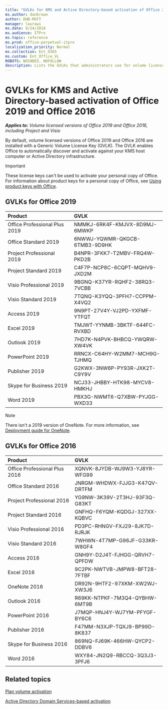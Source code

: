 ```yaml
---
title: "GVLKs for KMS and Active Directory-based activation of Office 2019 and Office 2016"
ms.author: danbrown
author: DHB-MSFT
manager: laurawi
ms.date: 9/24/2018
ms.audience: ITPro
ms.topic: reference
ms.prod: office-perpetual-itpro
localization_priority: Normal
ms.collection: Ent_O365
ms.custom: Ent_Office_VL
ROBOTS: NOINDEX, NOFOLLOW
description: Lists the GVLKs that administrators use for volume licensed versions of Office 2019 and Office 2016. 
---
```


# GVLKs for KMS and Active Directory-based activation of Office 2019 and Office 2016

***Applies to:*** *Volume licensed versions of Office 2019 and Office 2016, including Project and Visio*

  
By default, volume licensed versions of Office 2019 and Office 2016 are installed with a Generic Volume License Key (GVLK). The GVLK enables Office to automatically discover and activate against your KMS host computer or Active Directory infrastructure.
  
> [!IMPORTANT]
> These license keys can't be used to activate your personal copy of Office. For information about product keys for a personal copy of Office, see [Using product keys with Office](https://support.office.com/article/12a5763a-d45c-4685-8c95-a44500213759). 
  
## GVLKs for Office 2019
|**Product**|**GVLK**|
|:-----|:-----|
|Office Professional Plus 2019  <br/> | NMMKJ-6RK4F-KMJVX-8D9MJ-6MWKP <br/> |
|Office Standard 2019  <br/> |  6NWWJ-YQWMR-QKGCB-6TMB3-9D9HK <br/> |
|Project Professional 2019  <br/> | B4NPR-3FKK7-T2MBV-FRQ4W-PKD2B<br/> |
|Project Standard 2019  <br/> | C4F7P-NCP8C-6CQPT-MQHV9-JXD2M<br/> |
|Visio Professional 2019  <br/> | 9BGNQ-K37YR-RQHF2-38RQ3-7VCBB <br/> |
|Visio Standard 2019  <br/> |  7TQNQ-K3YQQ-3PFH7-CCPPM-X4VQ2<br/> |
|Access 2019  <br/> | 9N9PT-27V4Y-VJ2PD-YXFMF-YTFQT <br/> |
|Excel 2019  <br/> |  TMJWT-YYNMB-3BKTF-644FC-RVXBD<br/> |
|Outlook 2019  <br/> |7HD7K-N4PVK-BHBCQ-YWQRW-XW4VK <br/> |
|PowerPoint 2019  <br/> |RRNCX-C64HY-W2MM7-MCH9G-TJHMQ  <br/> |
|Publisher 2019  <br/> | G2KWX-3NW6P-PY93R-JXK2T-C9Y9V<br/> |
|Skype for Business 2019  <br/> |NCJ33-JHBBY-HTK98-MYCV8-HMKHJ <br/> |
|Word 2019  <br/> |  PBX3G-NWMT6-Q7XBW-PYJGG-WXD33 <br/> |

> [!NOTE]
> There isn't a 2019 version of OneNote. For more information, see [Deployment guide for OneNote](../deployment-guide-onenote.md).

## GVLKs for Office 2016
|**Product**|**GVLK**|
|:-----|:-----|
|Office Professional Plus 2016  <br/> |XQNVK-8JYDB-WJ9W3-YJ8YR-WFG99  <br/> |
|Office Standard 2016  <br/> |JNRGM-WHDWX-FJJG3-K47QV-DRTFM  <br/> |
|Project Professional 2016  <br/> |YG9NW-3K39V-2T3HJ-93F3Q-G83KT  <br/> |
|Project Standard 2016  <br/> |GNFHQ-F6YQM-KQDGJ-327XX-KQBVC  <br/> |
|Visio Professional 2016  <br/> |PD3PC-RHNGV-FXJ29-8JK7D-RJRJK  <br/> |
|Visio Standard 2016  <br/> |7WHWN-4T7MP-G96JF-G33KR-W8GF4  <br/> |
|Access 2016  <br/> |GNH9Y-D2J4T-FJHGG-QRVH7-QPFDW  <br/> |
|Excel 2016  <br/> |9C2PK-NWTVB-JMPW8-BFT28-7FTBF  <br/> |
|OneNote 2016  <br/> |DR92N-9HTF2-97XKM-XW2WJ-XW3J6  <br/> |
|Outlook 2016  <br/> |R69KK-NTPKF-7M3Q4-QYBHW-6MT9B  <br/> |
|PowerPoint 2016  <br/> |J7MQP-HNJ4Y-WJ7YM-PFYGF-BY6C6  <br/> |
|Publisher 2016  <br/> |F47MM-N3XJP-TQXJ9-BP99D-8K837  <br/> |
|Skype for Business 2016  <br/> |869NQ-FJ69K-466HW-QYCP2-DDBV6  <br/> |
|Word 2016  <br/> |WXY84-JN2Q9-RBCCQ-3Q3J3-3PFJ6  <br/> |
   

## Related topics
[Plan volume activation](../vlactivation/plan-volume-activation-of-office.md)
  
[Active Directory Domain Services-based activation](../vlactivation/activate-office-by-using-active-directory.md)

